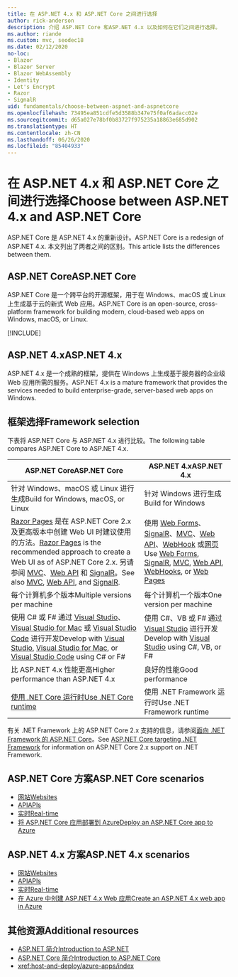 ```yaml
---
title: 在 ASP.NET 4.x 和 ASP.NET Core 之间进行选择
author: rick-anderson
description: 介绍 ASP.NET Core 和ASP.NET 4.x 以及如何在它们之间进行选择。
ms.author: riande
ms.custom: mvc, seodec18
ms.date: 02/12/2020
no-loc:
- Blazor
- Blazor Server
- Blazor WebAssembly
- Identity
- Let's Encrypt
- Razor
- SignalR
uid: fundamentals/choose-between-aspnet-and-aspnetcore
ms.openlocfilehash: 73495ea851cdfe5d3588b347e75f0af6adacc02e
ms.sourcegitcommit: d65a027e78bf0b83727f975235a18863e685d902
ms.translationtype: HT
ms.contentlocale: zh-CN
ms.lasthandoff: 06/26/2020
ms.locfileid: "85404933"
---
```

# <a name="choose-between-aspnet-4x-and-aspnet-core"></a><span data-ttu-id="63182-103">在 ASP.NET 4.x 和 ASP.NET Core 之间进行选择</span><span class="sxs-lookup"><span data-stu-id="63182-103">Choose between ASP.NET 4.x and ASP.NET Core</span></span>

<span data-ttu-id="63182-104">ASP.NET Core 是 ASP.NET 4.x 的重新设计。</span><span class="sxs-lookup"><span data-stu-id="63182-104">ASP.NET Core is a redesign of ASP.NET 4.x.</span></span> <span data-ttu-id="63182-105">本文列出了两者之间的区别。</span><span class="sxs-lookup"><span data-stu-id="63182-105">This article lists the differences between them.</span></span>

## <a name="aspnet-core"></a><span data-ttu-id="63182-106">ASP.NET Core</span><span class="sxs-lookup"><span data-stu-id="63182-106">ASP.NET Core</span></span>

<span data-ttu-id="63182-107">ASP.NET Core 是一个跨平台的开源框架，用于在 Windows、macOS 或 Linux 上生成基于云的新式 Web 应用。</span><span class="sxs-lookup"><span data-stu-id="63182-107">ASP.NET Core is an open-source, cross-platform framework for building modern, cloud-based web apps on Windows, macOS, or Linux.</span></span>

[!INCLUDE[](~/includes/benefits.md)]

## <a name="aspnet-4x"></a><span data-ttu-id="63182-108">ASP.NET 4.x</span><span class="sxs-lookup"><span data-stu-id="63182-108">ASP.NET 4.x</span></span>

<span data-ttu-id="63182-109">ASP.NET 4.x 是一个成熟的框架，提供在 Windows 上生成基于服务器的企业级 Web 应用所需的服务。</span><span class="sxs-lookup"><span data-stu-id="63182-109">ASP.NET 4.x is a mature framework that provides the services needed to build enterprise-grade, server-based web apps on Windows.</span></span>

## <a name="framework-selection"></a><span data-ttu-id="63182-110">框架选择</span><span class="sxs-lookup"><span data-stu-id="63182-110">Framework selection</span></span>

<span data-ttu-id="63182-111">下表将 ASP.NET Core 与 ASP.NET 4.x 进行比较。</span><span class="sxs-lookup"><span data-stu-id="63182-111">The following table compares ASP.NET Core to ASP.NET 4.x.</span></span>

| <span data-ttu-id="63182-112">ASP.NET Core</span><span class="sxs-lookup"><span data-stu-id="63182-112">ASP.NET Core</span></span> | <span data-ttu-id="63182-113">ASP.NET 4.x</span><span class="sxs-lookup"><span data-stu-id="63182-113">ASP.NET 4.x</span></span> |
|---|---|
|<span data-ttu-id="63182-114">针对 Windows、macOS 或 Linux 进行生成</span><span class="sxs-lookup"><span data-stu-id="63182-114">Build for Windows, macOS, or Linux</span></span>|<span data-ttu-id="63182-115">针对 Windows 进行生成</span><span class="sxs-lookup"><span data-stu-id="63182-115">Build for Windows</span></span>|
|<span data-ttu-id="63182-116">[Razor Pages](xref:razor-pages/index) 是在 ASP.NET Core 2.x 及更高版本中创建 Web UI 时建议使用的方法。</span><span class="sxs-lookup"><span data-stu-id="63182-116">[Razor Pages](xref:razor-pages/index) is the recommended approach to create a Web UI as of ASP.NET Core 2.x.</span></span> <span data-ttu-id="63182-117">另请参阅 [MVC](xref:mvc/overview)、[Web API](xref:tutorials/first-web-api) 和 [SignalR](xref:signalr/introduction)。</span><span class="sxs-lookup"><span data-stu-id="63182-117">See also [MVC](xref:mvc/overview), [Web API](xref:tutorials/first-web-api), and [SignalR](xref:signalr/introduction).</span></span>|<span data-ttu-id="63182-118">使用 [Web Forms](/aspnet/web-forms)、[SignalR](/aspnet/signalr)、[MVC](/aspnet/mvc)、[Web API](/aspnet/web-api/)、[WebHook](/aspnet/webhooks/) 或[网页](/aspnet/web-pages)</span><span class="sxs-lookup"><span data-stu-id="63182-118">Use [Web Forms](/aspnet/web-forms), [SignalR](/aspnet/signalr), [MVC](/aspnet/mvc), [Web API](/aspnet/web-api/), [WebHooks](/aspnet/webhooks/), or [Web Pages](/aspnet/web-pages)</span></span>|
|<span data-ttu-id="63182-119">每个计算机多个版本</span><span class="sxs-lookup"><span data-stu-id="63182-119">Multiple versions per machine</span></span>|<span data-ttu-id="63182-120">每个计算机一个版本</span><span class="sxs-lookup"><span data-stu-id="63182-120">One version per machine</span></span>|
|<span data-ttu-id="63182-121">使用 C# 或 F# 通过 [Visual Studio](https://visualstudio.microsoft.com/vs/)、[Visual Studio for Mac](https://visualstudio.microsoft.com/vs/mac/) 或 [Visual Studio Code](https://code.visualstudio.com/) 进行开发</span><span class="sxs-lookup"><span data-stu-id="63182-121">Develop with [Visual Studio](https://visualstudio.microsoft.com/vs/), [Visual Studio for Mac](https://visualstudio.microsoft.com/vs/mac/), or [Visual Studio Code](https://code.visualstudio.com/) using C# or F#</span></span>|<span data-ttu-id="63182-122">使用 C#、VB 或 F# 通过 [Visual Studio](https://visualstudio.microsoft.com/vs/) 进行开发</span><span class="sxs-lookup"><span data-stu-id="63182-122">Develop with [Visual Studio](https://visualstudio.microsoft.com/vs/) using C#, VB, or F#</span></span>|
|<span data-ttu-id="63182-123">比 ASP.NET 4.x 性能更高</span><span class="sxs-lookup"><span data-stu-id="63182-123">Higher performance than ASP.NET 4.x</span></span>|<span data-ttu-id="63182-124">良好的性能</span><span class="sxs-lookup"><span data-stu-id="63182-124">Good performance</span></span>|
|[<span data-ttu-id="63182-125">使用 .NET Core 运行时</span><span class="sxs-lookup"><span data-stu-id="63182-125">Use .NET Core runtime</span></span>](/dotnet/standard/choosing-core-framework-server)|<span data-ttu-id="63182-126">使用 .NET Framework 运行时</span><span class="sxs-lookup"><span data-stu-id="63182-126">Use .NET Framework runtime</span></span>|

<span data-ttu-id="63182-127">有关 .NET Framework 上的 ASP.NET Core 2.x 支持的信息，请参阅[面向 .NET Framework 的 ASP.NET Core](xref:index#target-framework)。</span><span class="sxs-lookup"><span data-stu-id="63182-127">See [ASP.NET Core targeting .NET Framework](xref:index#target-framework) for information on ASP.NET Core 2.x support on .NET Framework.</span></span>

## <a name="aspnet-core-scenarios"></a><span data-ttu-id="63182-128">ASP.NET Core 方案</span><span class="sxs-lookup"><span data-stu-id="63182-128">ASP.NET Core scenarios</span></span>

* [<span data-ttu-id="63182-129">网站</span><span class="sxs-lookup"><span data-stu-id="63182-129">Websites</span></span>](xref:tutorials/first-mvc-app/index)
* [<span data-ttu-id="63182-130">API</span><span class="sxs-lookup"><span data-stu-id="63182-130">APIs</span></span>](xref:tutorials/first-web-api)
* [<span data-ttu-id="63182-131">实时</span><span class="sxs-lookup"><span data-stu-id="63182-131">Real-time</span></span>](xref:signalr/introduction)
* [<span data-ttu-id="63182-132">将 ASP.NET Core 应用部署到 Azure</span><span class="sxs-lookup"><span data-stu-id="63182-132">Deploy an ASP.NET Core app to Azure</span></span>](/azure/app-service/app-service-web-get-started-dotnet)

## <a name="aspnet-4x-scenarios"></a><span data-ttu-id="63182-133">ASP.NET 4.x 方案</span><span class="sxs-lookup"><span data-stu-id="63182-133">ASP.NET 4.x scenarios</span></span>

* [<span data-ttu-id="63182-134">网站</span><span class="sxs-lookup"><span data-stu-id="63182-134">Websites</span></span>](/aspnet/mvc)
* [<span data-ttu-id="63182-135">API</span><span class="sxs-lookup"><span data-stu-id="63182-135">APIs</span></span>](/aspnet/web-api)
* [<span data-ttu-id="63182-136">实时</span><span class="sxs-lookup"><span data-stu-id="63182-136">Real-time</span></span>](/aspnet/signalr)
* [<span data-ttu-id="63182-137">在 Azure 中创建 ASP.NET 4.x Web 应用</span><span class="sxs-lookup"><span data-stu-id="63182-137">Create an ASP.NET 4.x web app in Azure</span></span>](/azure/app-service/app-service-web-get-started-dotnet-framework)

## <a name="additional-resources"></a><span data-ttu-id="63182-138">其他资源</span><span class="sxs-lookup"><span data-stu-id="63182-138">Additional resources</span></span>

* [<span data-ttu-id="63182-139">ASP.NET 简介</span><span class="sxs-lookup"><span data-stu-id="63182-139">Introduction to ASP.NET</span></span>](/aspnet/overview)
* [<span data-ttu-id="63182-140">ASP.NET Core 简介</span><span class="sxs-lookup"><span data-stu-id="63182-140">Introduction to ASP.NET Core</span></span>](xref:index)
* <xref:host-and-deploy/azure-apps/index>
